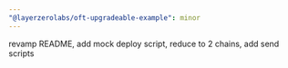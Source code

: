 ```yaml
---
"@layerzerolabs/oft-upgradeable-example": minor
---
```


revamp README, add mock deploy script, reduce to 2 chains, add send scripts
